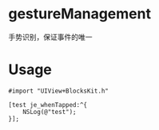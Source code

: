 # gestureManagement
手势识别，保证事件的唯一

# Usage
```
#import "UIView+BlocksKit.h"

[test je_whenTapped:^{
    NSLog(@"test");
}];

```

